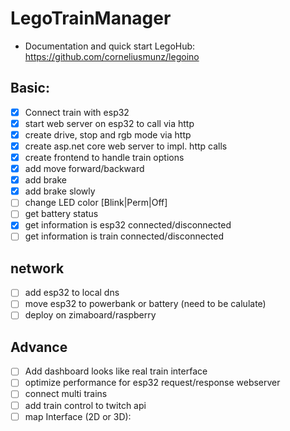 # LegoTrainManager

- Documentation and quick start LegoHub: https://github.com/corneliusmunz/legoino

## Basic:
- [x] Connect train with esp32
- [x] start web server on esp32 to call via http
- [x] create drive, stop and rgb mode via http  
- [x] create asp.net core web server to impl. http calls
- [x] create frontend to handle train options
- [x] add move forward/backward
- [x] add brake 
- [x] add brake slowly 
- [ ] change LED color [Blink|Perm|Off]
- [ ] get battery status
- [x] get information is esp32 connected/disconnected
- [ ] get information is train connected/disconnected

## network
- [ ] add esp32 to local dns
- [ ] move esp32 to powerbank or battery (need to be calulate)
- [ ] deploy on zimaboard/raspberry
      
## Advance
- [ ] Add dashboard looks like real train interface
- [ ] optimize performance for esp32 request/response webserver
- [ ] connect multi trains 
- [ ] add train control to twitch api 
- [ ] map Interface (2D or 3D):
